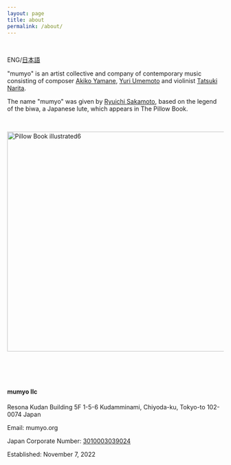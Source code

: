 ```yaml
---
layout: page
title: about
permalink: /about/
---
```


&nbsp;

ENG/[日本語](https://mumyo.org/ja/about/)

"mumyo" is an artist collective and company of contemporary music consisting of composer [Akiko Yamane](/artists#AkikoYamane), [Yuri Umemoto](/artists#YuriUmemoto) and violinist [Tatsuki Narita](/artists#TatsukiNarita).

The name "mumyo" was given by [Ryuichi Sakamoto](http://www.sitesakamoto.com/biography), based on the legend of the biwa, a Japanese lute, which appears in The Pillow Book.

&nbsp;

<a title="See page for author, Public domain, via Wikimedia Commons" href="https://commons.wikimedia.org/wiki/File:Pillow_Book_illustrated6.JPG"><img width="512" alt="Pillow Book illustrated6" src="https://upload.wikimedia.org/wikipedia/commons/thumb/2/28/Pillow_Book_illustrated6.JPG/512px-Pillow_Book_illustrated6.JPG"></a><BR />
<BR /><BR />

&nbsp;

#### mumyo llc

Resona Kudan Building 5F
1-5-6 Kudamminami,
Chiyoda-ku, Tokyo-to 102-0074
Japan

Email: mumyo.org

Japan Corporate Number: [3010003039024](https://www.houjin-bangou.nta.go.jp/henkorireki-johoto.html?selHouzinNo=3010003039024)

Established: November 7, 2022
